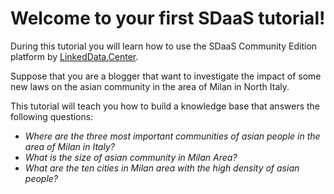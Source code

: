 Welcome to your first SDaaS tutorial!
=====================================

During this tutorial you will learn how to use the SDaaS Community Edition platform by [LinkedData.Center](http://LinkedData.Center).

Suppose that you are a blogger that want to investigate the impact of some new laws on the asian community in the area of Milan in North Italy.

This tutorial will teach you how to build a knowledge base that answers the following questions:

- *Where are the  three most important communities of asian people in the area of Milan in Italy?*
- *What is the size of asian community in Milan Area?*
- *What are the ten cities in Milan area with the high density of asian people?*
